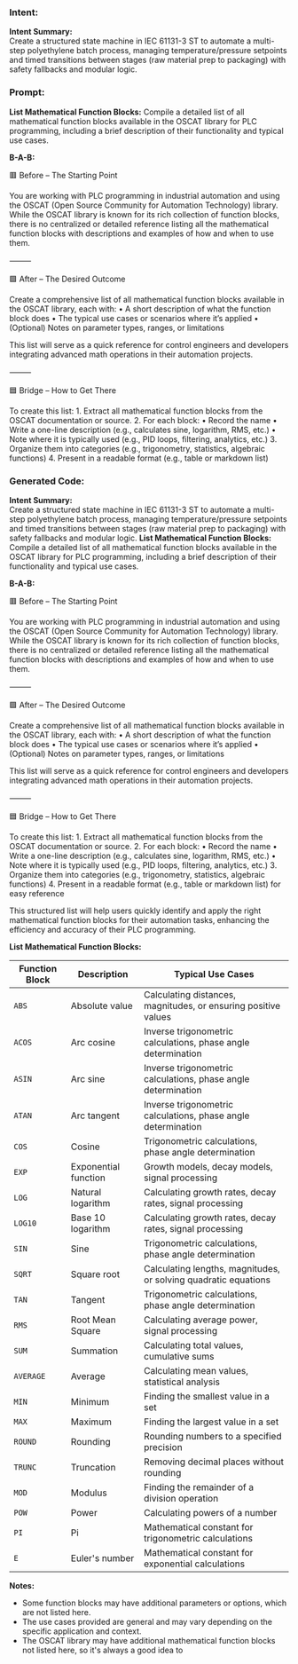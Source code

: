 ### Intent:
**Intent Summary:**  
Create a structured state machine in IEC 61131-3 ST to automate a multi-step polyethylene batch process, managing temperature/pressure setpoints and timed transitions between stages (raw material prep to packaging) with safety fallbacks and modular logic.

### Prompt:
**List Mathematical Function Blocks:**
Compile a detailed list of all mathematical function blocks available in the OSCAT library for PLC programming, including a brief description of their functionality and typical use cases.

**B-A-B:**

🟥 Before – The Starting Point

You are working with PLC programming in industrial automation and using the OSCAT (Open Source Community for Automation Technology) library. While the OSCAT library is known for its rich collection of function blocks, there is no centralized or detailed reference listing all the mathematical function blocks with descriptions and examples of how and when to use them.

⸻

🟩 After – The Desired Outcome

Create a comprehensive list of all mathematical function blocks available in the OSCAT library, each with:
	•	A short description of what the function block does
	•	The typical use cases or scenarios where it’s applied
	•	(Optional) Notes on parameter types, ranges, or limitations

This list will serve as a quick reference for control engineers and developers integrating advanced math operations in their automation projects.

⸻

🟦 Bridge – How to Get There

To create this list:
	1.	Extract all mathematical function blocks from the OSCAT documentation or source.
	2.	For each block:
	•	Record the name
	•	Write a one-line description (e.g., calculates sine, logarithm, RMS, etc.)
	•	Note where it is typically used (e.g., PID loops, filtering, analytics, etc.)
	3.	Organize them into categories (e.g., trigonometry, statistics, algebraic functions)
	4.	Present in a readable format (e.g., table or markdown list)

### Generated Code:
**Intent Summary:**  
Create a structured state machine in IEC 61131-3 ST to automate a multi-step polyethylene batch process, managing temperature/pressure setpoints and timed transitions between stages (raw material prep to packaging) with safety fallbacks and modular logic.
**List Mathematical Function Blocks:**
Compile a detailed list of all mathematical function blocks available in the OSCAT library for PLC programming, including a brief description of their functionality and typical use cases.

**B-A-B:**

🟥 Before – The Starting Point

You are working with PLC programming in industrial automation and using the OSCAT (Open Source Community for Automation Technology) library. While the OSCAT library is known for its rich collection of function blocks, there is no centralized or detailed reference listing all the mathematical function blocks with descriptions and examples of how and when to use them.

⸻

🟩 After – The Desired Outcome

Create a comprehensive list of all mathematical function blocks available in the OSCAT library, each with:
	•	A short description of what the function block does
	•	The typical use cases or scenarios where it’s applied
	•	(Optional) Notes on parameter types, ranges, or limitations

This list will serve as a quick reference for control engineers and developers integrating advanced math operations in their automation projects.

⸻

🟦 Bridge – How to Get There

To create this list:
	1.	Extract all mathematical function blocks from the OSCAT documentation or source.
	2.	For each block:
	•	Record the name
	•	Write a one-line description (e.g., calculates sine, logarithm, RMS, etc.)
	•	Note where it is typically used (e.g., PID loops, filtering, analytics, etc.)
	3.	Organize them into categories (e.g., trigonometry, statistics, algebraic functions)
	4.	Present in a readable format (e.g., table or markdown list) for easy reference

This structured list will help users quickly identify and apply the right mathematical function blocks for their automation tasks, enhancing the efficiency and accuracy of their PLC programming.

**List Mathematical Function Blocks:**

| Function Block | Description | Typical Use Cases |
| --- | --- | --- |
| `ABS` | Absolute value | Calculating distances, magnitudes, or ensuring positive values |
| `ACOS` | Arc cosine | Inverse trigonometric calculations, phase angle determination |
| `ASIN` | Arc sine | Inverse trigonometric calculations, phase angle determination |
| `ATAN` | Arc tangent | Inverse trigonometric calculations, phase angle determination |
| `COS` | Cosine | Trigonometric calculations, phase angle determination |
| `EXP` | Exponential function | Growth models, decay models, signal processing |
| `LOG` | Natural logarithm | Calculating growth rates, decay rates, signal processing |
| `LOG10` | Base 10 logarithm | Calculating growth rates, decay rates, signal processing |
| `SIN` | Sine | Trigonometric calculations, phase angle determination |
| `SQRT` | Square root | Calculating lengths, magnitudes, or solving quadratic equations |
| `TAN` | Tangent | Trigonometric calculations, phase angle determination |
| `RMS` | Root Mean Square | Calculating average power, signal processing |
| `SUM` | Summation | Calculating total values, cumulative sums |
| `AVERAGE` | Average | Calculating mean values, statistical analysis |
| `MIN` | Minimum | Finding the smallest value in a set |
| `MAX` | Maximum | Finding the largest value in a set |
| `ROUND` | Rounding | Rounding numbers to a specified precision |
| `TRUNC` | Truncation | Removing decimal places without rounding |
| `MOD` | Modulus | Finding the remainder of a division operation |
| `POW` | Power | Calculating powers of a number |
| `PI` | Pi | Mathematical constant for trigonometric calculations |
| `E` | Euler's number | Mathematical constant for exponential calculations |

**Notes:**
- Some function blocks may have additional parameters or options, which are not listed here.
- The use cases provided are general and may vary depending on the specific application and context.
- The OSCAT library may have additional mathematical function blocks not listed here, so it's always a good idea to
